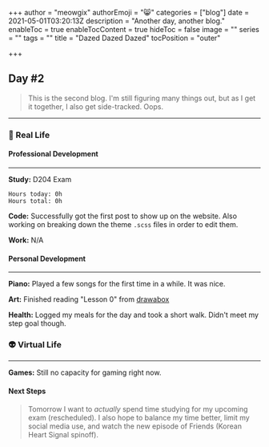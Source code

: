 +++
author = "meowgix"
authorEmoji = "😸"
categories = ["blog"]
date = 2021-05-01T03:20:13Z
description = "Another day, another blog."
enableToc = true
enableTocContent = true
hideToc = false
image = ""
series = ""
tags = ""
title = "Dazed Dazed Dazed"
tocPosition = "outer"

+++
## Day #2

> This is the second blog. I'm still figuring many things out, but as I get it together, I also get side-tracked. Oops.
***
### 🌱 Real Life
#### Professional Development
***
**Study:**  D204 Exam
```
Hours today: 0h
Hours total: 0h
```
**Code:**  Successfully got the first post to show up on the website. Also working on breaking down the theme `.scss` files in order to edit them.

**Work:**  N/A

#### Personal Development
***
**Piano:**  Played a few songs for the first time in a while. It was nice.

**Art:**  Finished reading "Lesson 0" from [drawabox](https:\\drawabox.com)

**Health:**  Logged my meals for the day and took a short walk. Didn't meet my step goal though.

### 👽 Virtual Life
***
**Games:**  Still no capacity for gaming right now.

#### Next Steps
> Tomorrow I want to _actually_ spend time studying for my upcoming exam (rescheduled). I also hope to balance my time better, limit my social media use, and watch the new episode of Friends (Korean Heart Signal spinoff).
